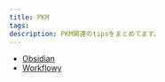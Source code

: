 ```yaml
---
title: PKM
tags:
description: PKM関連のtipsをまとめてます。
---
```


- [Obsidian](./obsidian/index.md)
- [Workflowy](./workflowy/index.md)
